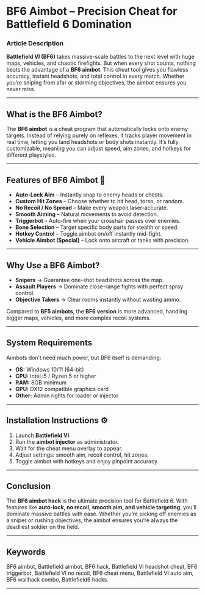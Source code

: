 # BF6 Aimbot – Precision Cheat for Battlefield 6 Domination

### Article Description

**Battlefield VI (BF6)** takes massive-scale battles to the next level with huge maps, vehicles, and chaotic firefights. But when every shot counts, nothing beats the advantage of a **BF6 aimbot**. This cheat tool gives you flawless accuracy, instant headshots, and total control in every match. Whether you’re sniping from afar or storming objectives, the aimbot ensures you never miss.

---

## What is the BF6 Aimbot?

The **BF6 aimbot** is a cheat program that automatically locks onto enemy targets. Instead of relying purely on reflexes, it tracks player movement in real time, letting you land headshots or body shots instantly. It’s fully customizable, meaning you can adjust speed, aim zones, and hotkeys for different playstyles.

---

## Features of BF6 Aimbot 🎯

* **Auto-Lock Aim** – Instantly snap to enemy heads or chests.
* **Custom Hit Zones** – Choose whether to hit head, torso, or random.
* **No Recoil / No Spread** – Make every weapon laser-accurate.
* **Smooth Aiming** – Natural movements to avoid detection.
* **Triggerbot** – Auto-fire when your crosshair passes over enemies.
* **Bone Selection** – Target specific body parts for stealth or speed.
* **Hotkey Control** – Toggle aimbot on/off instantly mid-fight.
* **Vehicle Aimbot (Special)** – Lock onto aircraft or tanks with precision.

---

## Why Use a BF6 Aimbot?

* **Snipers** → Guarantee one-shot headshots across the map.
* **Assault Players** → Dominate close-range fights with perfect spray control.
* **Objective Takers** → Clear rooms instantly without wasting ammo.

Compared to **BF5 aimbots**, the **BF6 version** is more advanced, handling bigger maps, vehicles, and more complex recoil systems.

---

## System Requirements

Aimbots don’t need much power, but BF6 itself is demanding:

* **OS:** Windows 10/11 (64-bit)
* **CPU:** Intel i5 / Ryzen 5 or higher
* **RAM:** 8GB minimum
* **GPU:** DX12 compatible graphics card
* **Other:** Admin rights for loader or injector

---

## Installation Instructions ⚙️

1. Launch **Battlefield VI**.
2. Run the **aimbot injector** as administrator.
3. Wait for the cheat menu overlay to appear.
4. Adjust settings: smooth aim, recoil control, hit zones.
5. Toggle aimbot with hotkeys and enjoy pinpoint accuracy.

---

## Conclusion

The **BF6 aimbot hack** is the ultimate precision tool for Battlefield 6. With features like **auto-lock, no recoil, smooth aim, and vehicle targeting**, you’ll dominate massive battles with ease. Whether you’re picking off enemies as a sniper or rushing objectives, the aimbot ensures you’re always the deadliest soldier on the field.

---

## Keywords

BF6 aimbot, Battlefield  aimbot, BF6 hack, Battlefield VI headshot cheat, BF6 triggerbot, Battlefield VI no recoil, BF6 cheat menu, Battlefield VI auto aim, BF6 wallhack combo, Battlefield6 hacks.

---
